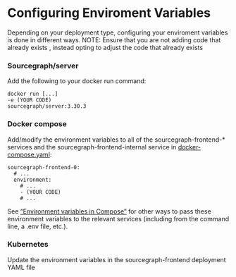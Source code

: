 # Configuring Enviroment Variables
Depending on your deployment type, configuring your enviroment variables is done in different ways. NOTE: Ensure that you are not adding code that already exists , instead opting to adjust the code that already exists

### Sourcegraph/server
Add the following to your docker run command:

```
docker run [...]
-e (YOUR CODE)
sourcegraph/server:3.30.3
```

### Docker compose
Add/modify the environment variables to all of the sourcegraph-frontend-* services and the sourcegraph-frontend-internal service in [docker-compose.yaml](https://github.com/sourcegraph/deploy-sourcegraph-docker/blob/3.21/docker-compose/docker-compose.yaml):
```
sourcegraph-frontend-0:
  # ...
  environment:
    # ...
    - (YOUR CODE)
    # ...
```
See [“Environment variables in Compose”](https://docs.docker.com/compose/environment-variables/) for other ways to pass these environment variables to the relevant services (including from the command line, a .env file, etc.).

### Kubernetes
Update the environment variables in the sourcegraph-frontend deployment YAML file
